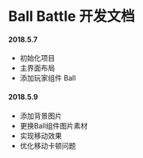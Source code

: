 # Ball Battle 开发文档

#### 2018.5.7
* 初始化项目
* 主界面布局
* 添加玩家组件 Ball

#### 2018.5.9
* 添加背景图片
* 更换Ball组件图片素材
* 实现移动效果
* 优化移动卡顿问题  
